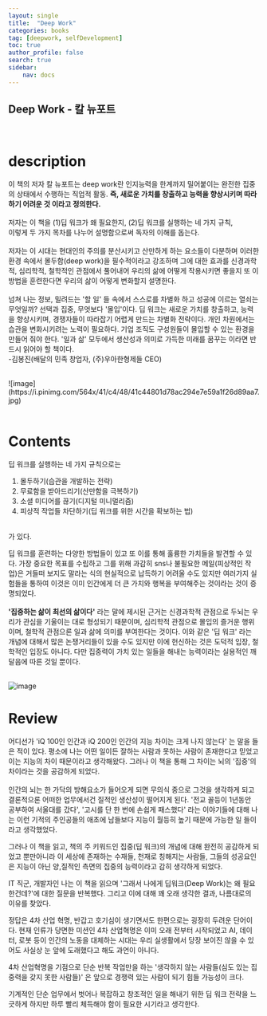 ```yaml
---
layout: single
title:  "Deep Work"
categories: books
tag: [deepwork, selfDevelopment]
toc: true
author_profile: false
search: true
sidebar:
    nav: docs
---
```


## Deep Work - 칼 뉴포트
<br>

# description
이 책의 저자 칼 뉴포트는 deep work란 인지능력을 한계까지 밀어붙이는 완전한 집중의 상태에서 수행하는 직업적 활동. <b>즉, 새로운 가치를 창출하고 능력을 향상시키며 따라하기 어려운 것 이라고 정의한다.</b>
 <br>
 <br> 저자는 이 책을 (1)딥 워크가 왜 필요한지, (2)딥 워크를 실행하는 네 가지 규칙,
<br>이렇게 두 가지 목차를 나누어 설명함으로써 독자의 이해를 돕는다.
<br>
<br> 저자는 이 시대는 현대인의 주의를 분산시키고 산만하게 하는 요소들이 다분하며 이러한 환경 속에서 몰두함(deep work)을 필수적이라고 강조하며 그에 대한 효과를 신경과학적, 심리학적, 철학적인 관점에서 풀어내어 우리의 삶에 어떻게 작용시키면 좋을지 또 이 방법을 훈련한다면 우리의 삶이 어떻게 변화할지 설명한다.
<br>
<br> 넘쳐 나는 정보, 밀려드는 '할 일' 들 속에서 스스로를 차별화 하고 성공에 이르는 열쇠는 무엇일까? 선택과 집중, 무엇보다 '몰입'이다. 딥 워크는 새로운 가치를 창출하고, 능력을 향상시키며, 경쟁자들이 따라잡기 어렵게 만드는 차별화 전략이다. 개인 차원에서는 습관을 변화시키려는 노력이 필요하다. 기업 조직도 구성원들이 몰입할 수 있는 환경을 만들어 줘야 한다. '일과 삶' 모두에서 생산성과 의미로 가득한 미래를 꿈꾸는 이라면 반드시 읽어야 할 책이다. 
 <br>
 -김봉진(배달의 민족 창업자, (주)우아한형제들 CEO)
 
 <br>
![image](https://i.pinimg.com/564x/41/c4/48/41c44801d78ac294e7e59a1f26d89aa7.jpg)

<br>
<br>

# Contents

딥 워크를 실행하는 네 가지 규칙으로는
  <br>
  1. 몰두하기(습관을 개발하는 전략)
  2. 무료함을 받아드리기(산만함을 극복하기)
  3. 소셜 미디어를 끊기(디지털 미니멀리즘)
  4. 피상적 작업들 차단하기(딥 워크를 위한 시간을 확보하는 법)
<br>
가 있다.

딥 워크를 훈련하는 다양한 방법들이 있고 또 이를 통해 훌륭한 가치들을 발견할 수 있다. 가장 중요한 목표를 수립하고 그를 위해 과감히 sns나 불필요한 메일(피상적인 작업)은 거들떠 보지도 말라는 식의 현실적으로 납득하기 어려울 수도 있지만 여러가지 실험들을 통하여 이것은 이미 인간에게 더 큰 가치와 행복을 부여해주는 것이라는 것이 증명되었다.
<br>
<br>
<b>'집중하는 삶이 최선의 삶이다'</b> 라는 말에 제시된 근거는 신경과학적 관점으로 두뇌는 우리가 관심을 기울이는 대로 형성되기 때문이며, 심리학적 관점으로 몰입의 즐거운 행위이며, 철학적 관점으론 일과 삶에 의미를 부여한다는 것이다. 이와 같은 '딥 워크' 라는 개념에 대해서 많은 논쟁거리들이 있을 수도 있지만 이에 헌신하는 것은 도덕적 입장, 철학적인 입장도 아니다. 다만 집중력이 가치 있는 일들을 해내는 능력이라는 실용적인 깨달음에 따른 것일 뿐이다.
<br>
<br>

![image](https://i.pinimg.com/564x/a4/58/14/a45814b60b740ebc1bae817be7eb9592.jpg)

# Review
어디선가 'iQ 100인 인간과 iQ 200인 인간의 지능 차이는 크게 나지 않는다' 는 말을 들은 적이 있다. 평소에 나는 어떤 일이든 잘하는 사람과 못하는 사람이 존재한다고 믿었고 이는 지능의 차이 때문이라고 생각해왔다. 그러나 이 책을 통해 그 차이는 뇌의 '집중'의 차이라는 것을 공감하게 되었다.
<br>
<br>
인간의 뇌는 한 가닥의 방해요소가 들어오게 되면 무의식 중으로 그것을 생각하게 되고 결론적으론 어떠한 업무에서건 질적인 생산성이 떨어지게 된다. '전교 꼴등이 1년동안 공부하여 서울대를 갔다', '고시를 단 한 번에 손쉽게 패스했다' 라는 이야기들에 대해 나는 이런 기적의 주인공들의 애초에 남들보다 지능이 월등히 높기 때문에 가능한 일 들이라고 생각했었다.

그러나 이 책을 읽고, 책의 주 키워드인 집중(딥 워크)의 개념에 대해 완전히 공감하게 되었고 뿐만아니라 이 세상에 존재하는 수재들, 천재로 칭해지는 사람들, 그들의 성공요인은 지능이 아닌 양,질적인 측면의 집중의 능력이라고 감히 생각하게 되었다.

IT 직군, 개발자인 나는 이 책을 읽으며 '그래서 나에게 딥워크(Deep Work)는 왜 필요한건데?'에 대한 질문을 반복했다. 그리고 이에 대해 꽤 오래 생각한 결과, 나름대로의 이유를 찾았다.

정답은 4차 산업 혁명, 반갑고 호기심이 생기면서도 한편으로는 굉장히 두려운 단어이다. 현재 인류가 당면한 미션인 4차 산업혁명은 이미 오래 전부터 시작되었고 AI, 데이터, 로봇 등이 인간의 노동을 대체하는 시대는 우리 실생활에서 당장 보이진 않을 수 있어도 사실상 눈 앞에 도래했다고 해도 과언이 아니다.

4차 산업혁명을 기점으로 단순 반복 작업만을 하는 '생각하지 않는 사람들(심도 있는 집중력을 갖지 못한 사람들)' 은 앞으로 경쟁력 있는 사람이 되기 힘들 가능성이 크다.

기계적인 단순 업무에서 벗어나 복잡하고 창조적인 일을 해내기 위한 딥 워크 전략을 느긋하게 하지만 하루 빨리 체득해야 함이 필요한 시기라고 생각한다.

